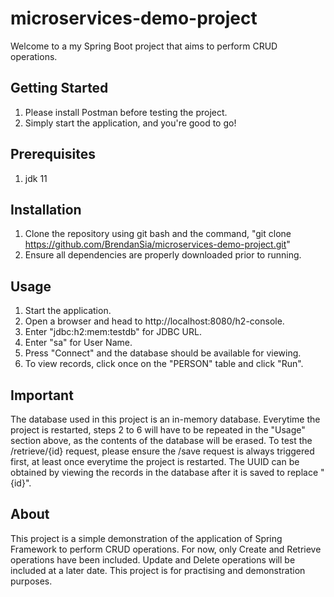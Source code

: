 # microservices-demo-project
Welcome to a my Spring Boot project that aims to perform CRUD operations.

## Getting Started
1. Please install Postman before testing the project.
2. Simply start the application, and you're good to go!

## Prerequisites
1. jdk 11

## Installation
1. Clone the repository using git bash and the command, "git clone https://github.com/BrendanSia/microservices-demo-project.git"
2. Ensure all dependencies are properly downloaded prior to running.

## Usage
1. Start the application.
2. Open a browser and head to http://localhost:8080/h2-console.
3. Enter "jdbc:h2:mem:testdb" for JDBC URL.
4. Enter "sa" for User Name.
5. Press "Connect" and the database should be available for viewing.
6. To view records, click once on the "PERSON" table and click "Run".

## Important
The database used in this project is an in-memory database. Everytime the project is restarted, steps 2 to 6 will have to be repeated in the "Usage" section above, as the contents of the database will be erased. 
To test the /retrieve/{id} request, please ensure the /save request is always triggered first, at least once everytime the project is restarted. The UUID can be obtained by viewing the records in the database after it is saved to replace "{id}".

## About
This project is a simple demonstration of the application of Spring Framework to perform CRUD operations. For now, only Create and Retrieve operations have been included. Update and Delete operations will be included at a later date. This project is for practising and demonstration purposes.
